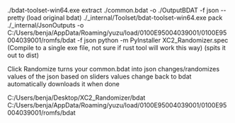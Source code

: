 ./bdat-toolset-win64.exe extract ./common.bdat -o ./OutputBDAT -f json --pretty (load original bdat)
./_internal/Toolset/bdat-toolset-win64.exe pack ./_internal/JsonOutputs -o C:/Users/benja/AppData/Roaming/yuzu/load/0100E95004039001/0100E95004039001/romfs/bdat -f json
python -m PyInstaller XC2_Randomizer.spec     (Compile to a single exe file, not sure if rust tool will work this way) (spits it out to dist)

Click Randomize
turns your common.bdat into json
changes/randomizes values of the json based on sliders values
change back to bdat
automatically downloads it when done

C:/Users/benja/Desktop/XC2_Randomizer/bdat
C:/Users/benja/AppData/Roaming/yuzu/load/0100E95004039001/0100E95004039001/romfs/bdat

